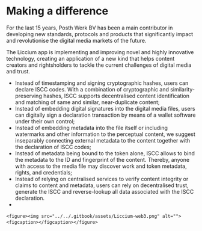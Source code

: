 # Making a difference

For the last 15 years, Posth Werk BV has been a main contributor in developing new standards, protocols and products that significantly impact and revolutionise the digital media markets of the future.

The Liccium app is implementing and improving novel and highly innovative technology, creating an application of a new kind that helps content creators and rightsholders to tackle the current challenges of digital media and trust.

* Instead of timestamping and signing cryptographic hashes, users can declare ISCC codes. With a combination of cryptographic and similarity-preserving hashes, ISCC supports decentralised content identification and matching of same and similar, near-duplicate content;
* Instead of embedding digital signatures into the digital media files, users can digitally sign a declaration transaction by means of a wallet software under their own control;
* Instead of embedding metadata into the file itself or including watermarks and other information to the perceptual content, we suggest inseparably connecting external metadata to the content together with the declaration of ISCC codes;
* Instead of metadata being bound to the token alone, ISCC allows to bind the metadata to the ID and fingerprint of the content. Thereby, anyone with access to the media file may discover work and token metadata, rights, and credentials;
* Instead of relying on centralised services to verify content integrity or claims to content and metadata, users can rely on decentralised trust, generate the ISCC and reverse-lookup all data associated with the ISCC declaration.
*

    <figure><img src="../../.gitbook/assets/Liccium-web3.png" alt=""><figcaption></figcaption></figure>
